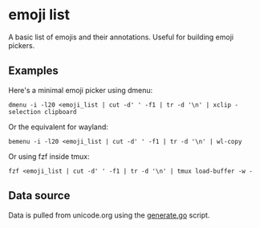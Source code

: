 # emoji list

A basic list of emojis and their annotations. Useful for building emoji pickers.

## Examples

Here's a minimal emoji picker using dmenu:

```
dmenu -i -l20 <emoji_list | cut -d' ' -f1 | tr -d '\n' | xclip -selection clipboard
```

Or the equivalent for wayland:

```
bemenu -i -l20 <emoji_list | cut -d' ' -f1 | tr -d '\n' | wl-copy
```

Or using fzf inside tmux:

```
fzf <emoji_list | cut -d' ' -f1 | tr -d '\n' | tmux load-buffer -w -
```

## Data source

Data is pulled from unicode.org using the [generate.go](generate/generate.go) script.
